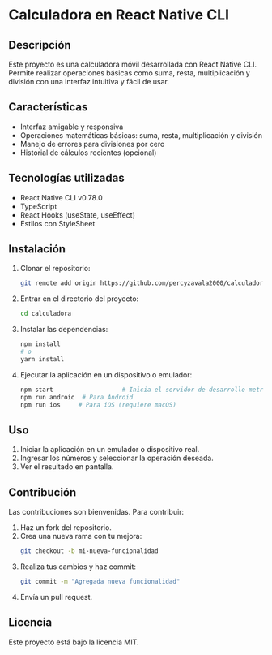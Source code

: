 # Calculadora en React Native CLI

## Descripción
Este proyecto es una calculadora móvil desarrollada con React Native CLI. Permite realizar operaciones básicas como suma, resta, multiplicación y división con una interfaz intuitiva y fácil de usar.

## Características
- Interfaz amigable y responsiva
- Operaciones matemáticas básicas: suma, resta, multiplicación y división
- Manejo de errores para divisiones por cero
- Historial de cálculos recientes (opcional)

## Tecnologías utilizadas
- React Native CLI v0.78.0
- TypeScript 
- React Hooks (useState, useEffect)
- Estilos con StyleSheet

## Instalación
1. Clonar el repositorio:
   ```sh
   git remote add origin https://github.com/percyzavala2000/calculadora.git
   ```
2. Entrar en el directorio del proyecto:
   ```sh
   cd calculadora
   ```
3. Instalar las dependencias:
   ```sh
   npm install
   # o
   yarn install
   ```
4. Ejecutar la aplicación en un dispositivo o emulador:
   ```sh
   npm start                   # Inicia el servidor de desarrollo metro
   npm run android  # Para Android
   npm run ios     # Para iOS (requiere macOS)
   ```

## Uso
1. Iniciar la aplicación en un emulador o dispositivo real.
2. Ingresar los números y seleccionar la operación deseada.
3. Ver el resultado en pantalla.

## Contribución
Las contribuciones son bienvenidas. Para contribuir:
1. Haz un fork del repositorio.
2. Crea una nueva rama con tu mejora:
   ```sh
   git checkout -b mi-nueva-funcionalidad
   ```
3. Realiza tus cambios y haz commit:
   ```sh
   git commit -m "Agregada nueva funcionalidad"
   ```
4. Envía un pull request.

## Licencia
Este proyecto está bajo la licencia MIT.


